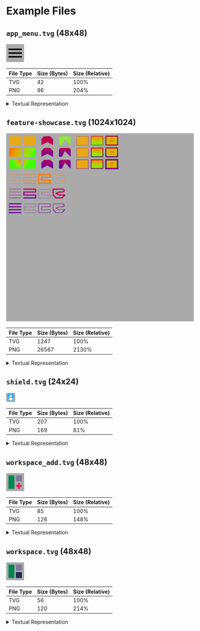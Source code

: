 # Example Files

## `app_menu.tvg` (48x48)

![](app_menu.png)

| File Type | Size (Bytes) | Size (Relative) |
|-----------|--------------|-----------------|
| TVG       | 42  | 100%            |
| PNG       | 86  | 204% |

<details>
<summary>Textual Representation</summary>

```
(tvg
  (1 256 48 48)
  (
    (0 0 0)
  )
  (
     (
       fill_rectangles
       (flat 0)
       (
         (6 12 36 4)
         (6 22 36 4)
         (6 32 36 4)
       )
     )
  )
)
```
</details>

## `feature-showcase.tvg` (1024x1024)

![](feature-showcase.png)

| File Type | Size (Bytes) | Size (Relative) |
|-----------|--------------|-----------------|
| TVG       | 1247  | 100%            |
| PNG       | 26567  | 2130% |

<details>
<summary>Textual Representation</summary>

```
(tvg
  (1 16 1024 1024)
  (
    (231 169 21)
    (255 120 0)
    (64 255 0)
    (186 0 77)
    (98 0 158)
    (148 229 56)
  )
  (
     (
       fill_rectangles
       (flat 0)
       (
         (16 16 64 48)
         (96 16 64 48)
       )
     )
     (
       fill_rectangles
       (linear (32 80) (144 128) 1 2 )
       (
         (16 80 64 48)
         (96 80 64 48)
       )
     )
     (
       fill_rectangles
       (radial (80 144) (48 176) 1 2 )
       (
         (16 144 64 48)
         (96 144 64 48)
       )
     )
     (
       fill_polygon
       (flat 3)
       (
         (192 32)
         (208 16)
         (240 16)
         (256 32)
         (256 64)
         (224 48)
         (192 64)
       )
     )
     (
       fill_polygon
       (linear (224 80) (224 128) 3 4 )
       (
         (192 96)
         (208 80)
         (240 80)
         (256 96)
         (256 128)
         (224 112)
         (192 128)
       )
     )
     (
       fill_polygon
       (radial (224 144) (224 192) 3 4 )
       (
         (192 160)
         (208 144)
         (240 144)
         (256 160)
         (256 192)
         (224 176)
         (192 192)
       )
     )
     (
       fill_path
       (flat 5)
       (
         (vert 32)
         (bezier (288 24) (288 16) (304 16))
         (horiz 336)
         (bezier (352 16) (352 24) (352 32))
         (vert 64)
         (line 336 48)
         (line 320 32)
         (line 312 48)
         (line 304 64)
         (close)
       )
     )
     (
       fill_path
       (linear (320 80) (320 128) 3 4 )
       (
         (vert 96)
         (bezier (288 88) (288 80) (304 80))
         (horiz 336)
         (bezier (352 80) (352 88) (352 96))
         (vert 128)
         (line 336 112)
         (line 320 96)
         (line 312 112)
         (line 304 128)
         (close)
       )
     )
     (
       fill_path
       (radial (320 144) (320 192) 3 4 )
       (
         (vert 160)
         (bezier (288 152) (288 144) (304 144))
         (horiz 336)
         (bezier (352 144) (352 152) (352 160))
         (vert 192)
         (line 336 176)
         (line 320 160)
         (line 312 176)
         (line 304 192)
         (close)
       )
     )
     (
       draw_lines
       (flat 1)
       0
       (
         ((16 224) (80 224))
         ((16 240) (80 240))
         ((16 256) (80 256))
         ((16 272) (80 272))
       )
     )
     (
       draw_lines
       (linear (48 304) (48 352) 3 4 )
       3
       (
         ((16 304) (80 304))
         ((16 320) (80 320))
         ((16 336) (80 336))
         ((16 352) (80 352))
       )
     )
     (
       draw_lines
       (radial (48 408) (48 432) 3 4 )
       6
       (
         ((16 384) (80 384))
         ((16 400) (80 400))
         ((16 416) (80 416))
         ((16 432) (80 432))
       )
     )
     (
       draw_line_strip
       (flat 1)
       3
       (
         (96 224)
         (160 224)
         (160 240)
         (96 240)
         (96 256)
         (160 256)
         (160 272)
         (96 272)
       )
     )
     (
       draw_line_strip
       (linear (128 304) (128 352) 3 4 )
       6
       (
         (96 304)
         (160 304)
         (160 320)
         (96 320)
         (96 336)
         (160 336)
         (160 352)
         (96 352)
       )
     )
     (
       draw_line_strip
       (radial (128 408) (128 432) 3 4 )
       0
       (
         (96 384)
         (160 384)
         (160 400)
         (96 400)
         (96 416)
         (160 416)
         (160 432)
         (96 432)
       )
     )
     (
       draw_line_loop
       (flat 1)
       6
       (
         (176 224)
         (240 224)
         (240 240)
         (192 240)
         (192 256)
         (240 256)
         (240 272)
         (176 272)
       )
     )
     (
       draw_line_loop
       (linear (208 304) (208 352) 3 4 )
       0
       (
         (176 304)
         (240 304)
         (240 320)
         (192 320)
         (192 336)
         (240 336)
         (240 352)
         (176 352)
       )
     )
     (
       draw_line_loop
       (radial (208 408) (208 432) 3 4 )
       3
       (
         (176 384)
         (240 384)
         (240 400)
         (192 400)
         (192 416)
         (240 416)
         (240 432)
         (176 432)
       )
     )
     (
       draw_line_path
       (flat 1)
       0
       (
         (horiz 304)
         (bezier (320 224) (320 240) (304 240))
         (horiz 288)
         (line 272 248)
         (line 288 256)
         (line 320 256)
         (line 304 272)
         (horiz 272)
         (line 256 256)
         (close)
       )
     )
     (
       draw_line_path
       (linear (288 408) (288 432) 3 4 )
       6
       (
         (horiz 304)
         (bezier (320 304) (320 320) (304 320))
         (horiz 288)
         (line 272 328)
         (line 288 336)
         (line 320 336)
         (line 304 352)
         (horiz 272)
         (line 256 336)
         (close)
       )
     )
     (
       draw_line_path
       (radial (288 408) (288 432) 3 4 )
       3
       (
         (horiz 304)
         (bezier (320 384) (320 400) (304 400))
         (horiz 288)
         (line 272 408)
         (line 288 416)
         (line 320 416)
         (line 304 432)
         (horiz 272)
         (line 256 416)
         (close)
       )
     )
     (
       outline_fill_rectangles
     )
     (
       outline_fill_rectangles
     )
     (
       outline_fill_rectangles
     )
     (
       outline_fill_rectangles
     )
     (
       outline_fill_rectangles
     )
     (
       outline_fill_rectangles
     )
     (
       outline_fill_rectangles
     )
     (
       outline_fill_rectangles
     )
     (
       outline_fill_rectangles
     )
  )
)
```
</details>

## `shield.tvg` (24x24)

![](shield.png)

| File Type | Size (Bytes) | Size (Relative) |
|-----------|--------------|-----------------|
| TVG       | 207  | 100%            |
| PNG       | 169  | 81% |

<details>
<summary>Textual Representation</summary>

```
(tvg
  (1 256 24 24)
  (
    (41 173 255)
    (255 241 232)
  )
  (
     (
       fill_path
       (flat 0)
       (
         (line 3 5)
         (vert 11)
         (bezier (3 16.55078125) (6.83984375 21.73828125) (12 23))
         (bezier (17.16015625 21.73828125) (21 16.55078125) (21 11))
         (vert 5)
       )
     )
     (
       fill_path
       (flat 1)
       (
         (bezier (15.921875 18.8515625) (14.109375 20.23828125) (12 20.921875))
         (bezier (9.890625 20.23828125) (8.078125 18.8515625) (6.87109375 17))
         (bezier (6.53125 16.5) (6.23828125 16) (6 15.46875))
         (bezier (6 13.8203125) (8.7109375 12.46875) (12 12.46875))
         (bezier (15.2890625 12.46875) (18 13.7890625) (18 15.46875))
         (bezier (17.76171875 16) (17.46875 16.5) (17.12890625 17))
       )
     )
     (
       fill_path
       (flat 1)
       (
         (bezier (13.5 5) (15 6.19921875) (15 8))
         (bezier (15 9.5) (13.80078125 10.99609375) (12 11))
         (bezier (10.5 11) (9 9.80078125) (9 8))
         (bezier (9 6.3984375) (10.19921875 5) (12 5))
       )
     )
  )
)
```
</details>

## `workspace_add.tvg` (48x48)

![](workspace_add.png)

| File Type | Size (Bytes) | Size (Relative) |
|-----------|--------------|-----------------|
| TVG       | 85  | 100%            |
| PNG       | 126  | 148% |

<details>
<summary>Textual Representation</summary>

```
(tvg
  (1 256 48 48)
  (
    (0 135 81)
    (131 118 156)
    (255 0 77)
  )
  (
     (
       fill_rectangles
       (flat 0)
       (
         (6 6 16 36)
       )
     )
     (
       fill_rectangles
       (flat 1)
       (
         (26 6 16 16)
       )
     )
     (
       fill_path
       (flat 2)
       (
         (horiz 32)
         (vert 26)
         (horiz 36)
         (vert 32)
         (horiz 42)
         (vert 36)
         (horiz 36)
         (vert 42)
         (horiz 32)
         (vert 36)
         (horiz 26)
       )
     )
  )
)
```
</details>

## `workspace.tvg` (48x48)

![](workspace.png)

| File Type | Size (Bytes) | Size (Relative) |
|-----------|--------------|-----------------|
| TVG       | 56  | 100%            |
| PNG       | 120  | 214% |

<details>
<summary>Textual Representation</summary>

```
(tvg
  (1 256 48 48)
  (
    (0 135 81)
    (131 118 156)
    (29 43 83)
  )
  (
     (
       fill_rectangles
       (flat 0)
       (
         (6 6 16 36)
       )
     )
     (
       fill_rectangles
       (flat 1)
       (
         (26 6 16 16)
       )
     )
     (
       fill_rectangles
       (flat 2)
       (
         (26 26 16 16)
       )
     )
  )
)
```
</details>

